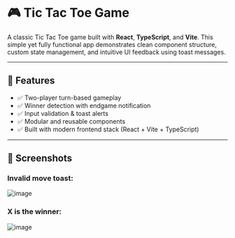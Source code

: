 # 🎮 Tic Tac Toe Game

A classic Tic Tac Toe game built with **React**, **TypeScript**, and **Vite**. This simple yet fully functional app demonstrates clean component structure, custom state management, and intuitive UI feedback using toast messages.

---

## 🚀 Features

- ✅ Two-player turn-based gameplay
- ✅ Winner detection with endgame notification
- ✅ Input validation & toast alerts
- ✅ Modular and reusable components
- ✅ Built with modern frontend stack (React + Vite + TypeScript)

---
## 📸 Screenshots
### Invalid move toast:

![image](https://github.com/user-attachments/assets/3192dd1b-7c0f-41da-a8a4-70bf4cffdf42)

### X is the winner:

![image](https://github.com/user-attachments/assets/9078b283-b6d1-4782-92c4-98b8e01be51c)

